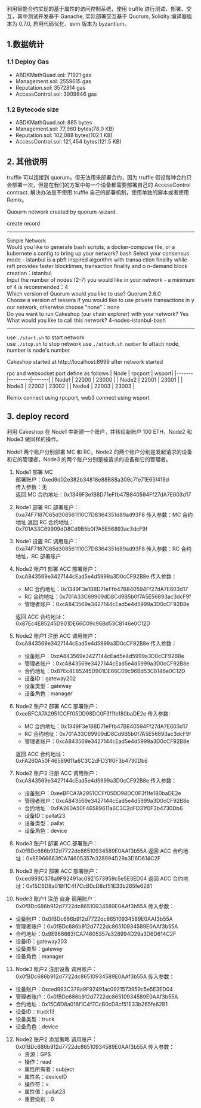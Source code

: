 利用智能合约实现的基于属性的访问控制系统，使用 truffle 进行测试、部署、交互，其中测试开发基于 Ganache, 实际部署交互基于 Quorum, Solidity 编译器版本为 0.7.0, 启用代码优化，evm 版本为 byzantium。

## 1.数据统计

### 1.1 Deploy Gas

- ABDKMathQuad.sol: 71921 gas
- Management.sol: 2559615 gas
- Reputation.sol: 3572814 gas
- AccessControl.sol: 3909846 gas

### 1.2 Bytecode size

- ABDKMathQuad.sol: 885 bytes
- Management.sol: 77,960 bytes(78.0 KB)
- Reputation.sol: 102,088 bytes(102.1 KB) 
- AccessControl.sol: 121,454 bytes(121.5 KB)

## 2. 其他说明

truffle 可以连接到 quorum，但无法用来部署合约，因为 truffle 假设每种合约只会部署一次，但是在我们的方案中每一个设备都需要部署自己的 AccessControl contract. 解决办法是不使用 truffle 自己的部署机制，使用单独的脚本或者使用 Remix。

Quourm network created by quorum-wizard. 

create record

---

Simple Network  
Would you like to generate bash scripts, a docker-compose file, or a kubernete
s config to bring up your network? bash 
Select your consensus mode - istanbul is a pbft inspired algorithm with transa
ction finality while raft provides faster blocktimes, transaction finality and o
n-demand block creation：istanbul    
Input the number of nodes (2-7) you would like in your network - a minimum of 
4 is recommended：4  
Which version of Quorum would you like to use? Quorum 2.6.0   
Choose a version of tessera if you would like to use private transactions in y
our network, otherwise choose "none"：none  
Do you want to run Cakeshop (our chain explorer) with your network? Yes  
What would you like to call this network? 4-nodes-istanbul-bash

---

use `./start.sh` to start network   
use `./stop.sh` to stop network
use `./attach.sh number` to attach node, number is node's number

Cakeshop started at http://localhost:8999 after network started

rpc and websocket port define as follows
| Node  | rpcport | wsport|
|-------|---------|-------|
| Node1 |  22000  | 23000 |
| Node2 |  22001  | 23001 |
| Node3 |  22002  | 23002 |
| Node4 |  22003  | 23003 |

Remix connect using rpcport, web3 connect using wsport

## 3. deploy record

利用 Cakeshop 在 Node1 中新建一个账户，并转给新账户 100 ETH，Node2 和 Node3 做同样的操作。  

Node1 两个账户分别部署 MC 和 RC，Node2 的两个账户分别是发起请求的设备和它的管理者，Node3 的两个账户分别是被请求的设备和它的管理者。

1. Node1 部署 MC    
   部署账户：0xed9d02e382b34818e88B88a309c7fe71E65f419d  
   传入参数：无  
   返回 MC 合约地址：0x1349F3e1B8D71eFfb47B840594Ff27dA7E603d17

2. Node1 部署 RC
   部署账户：0xa74F7187C65d308561110C7D8364351d89ad93F8
   传入参数：MC 合约地址
   返回 RC 合约地址：0x701A33C69909dD8Cd9B5b0f7A5E56893ac3dcF9f

3. Node1 设置 RC
   调用账户：0xa74F7187C65d308561110C7D8364351d89ad93F8
   传入参数：RC 合约地址，RC 部署账户

4. Node2 账户1 部署 ACC
   部署账户：0xcA843569e3427144cEad5e4d5999a3D0cCF92B8e
   传入参数：
   - MC 合约地址：0x1349F3e1B8D71eFfb47B840594Ff27dA7E603d17
   - RC 合约地址：0x701A33C69909dD8Cd9B5b0f7A5E56893ac3dcF9f
   - 管理者账户：0xcA843569e3427144cEad5e4d5999a3D0cCF92B8e

    返回 ACC 合约地址：0x87Ec4E85245D901DE66C09c96Bd53C8146e0C12D

5. Node2 账户1 注册 ACC
   调用账户：0xcA843569e3427144cEad5e4d5999a3D0cCF92B8e
   传入参数：
   - 设备账户：0xcA843569e3427144cEad5e4d5999a3D0cCF92B8e
   - 管理者账户：0xcA843569e3427144cEad5e4d5999a3D0cCF92B8e
   - 合约地址：0x87Ec4E85245D901DE66C09c96Bd53C8146e0C12D
   - 设备ID：gateway202
   - 设备类型：gateway
   - 设备角色：manager

6. Node2 账户2 部署 ACC
   部署账户：0xeeBFCA7A2951CCFf05DD98DC0F3f1fe180baDE2e
   传入参数:
   - MC 合约地址：0x1349F3e1B8D71eFfb47B840594Ff27dA7E603d17
   - RC 合约地址：0x701A33C69909dD8Cd9B5b0f7A5E56893ac3dcF9f
   - 管理者账户：0xcA843569e3427144cEad5e4d5999a3D0cCF92B8e

    返回 ACC 合约地址：0xFA260A50F46589611a6C3C2dFD31f0F3b4730Db6

7. Node2 账户2 注册 ACC
   调用账户：0xcA843569e3427144cEad5e4d5999a3D0cCF92B8e
   传入参数：
   - 设备账户：0xeeBFCA7A2951CCFf05DD98DC0F3f1fe180baDE2e
   - 管理者账户：0xcA843569e3427144cEad5e4d5999a3D0cCF92B8e
   - 合约地址：0xFA260A50F46589611a6C3C2dFD31f0F3b4730Db6
   - 设备ID：pallat23
   - 设备类型：pallat
   - 设备角色：device

8. Node3 账户1 部署 ACC
   部署账户：0x0fBDc686b912d7722dc86510934589E0AAf3b55A
   返回 ACC 合约地址：0x9E966663fCA74605357e328994D29a3D6D614C2F

9. Node3 账户2 部署 ACC
    部署账户：0xced993C378a9F92491ac0921573959c5e5E3ED04
    返回 ACC 合约地址：0x15C6D8a018f1C4f7CcB0cD8cf51E33b265fe62B1

10. Node3 账户1 注册 自身
    调用账户：0x0fBDc686b912d7722dc86510934589E0AAf3b55A
    传入参数：
   - 设备账户：0x0fBDc686b912d7722dc86510934589E0AAf3b55A
   - 管理者账户：0x0fBDc686b912d7722dc86510934589E0AAf3b55A
   - 合约地址：0x9E966663fCA74605357e328994D29a3D6D614C2F
   - 设备ID：gateway203
   - 设备类型：gateway
   - 设备角色：manager

11. Node3 账户2 注册设备
    调用账户：0x0fBDc686b912d7722dc86510934589E0AAf3b55A
    传入参数：
   - 设备账户：0xced993C378a9F92491ac0921573959c5e5E3ED04
   - 管理者账户：0x0fBDc686b912d7722dc86510934589E0AAf3b55A
   - 合约地址：0x15C6D8a018f1C4f7CcB0cD8cf51E33b265fe62B1
   - 设备ID：truck13
   - 设备类型：truck
   - 设备角色：device

12. Node2 账户2 添加策略
    调用账户：0x0fBDc686b912d7722dc86510934589E0AAf3b55A
    传入参数：
    - 资源：GPS
    - 操作：read
    - 属性所有者：subject
    - 属性名：deviceID
    - 操作符：=
    - 属性值：pallat23
    - 重要级别：0

